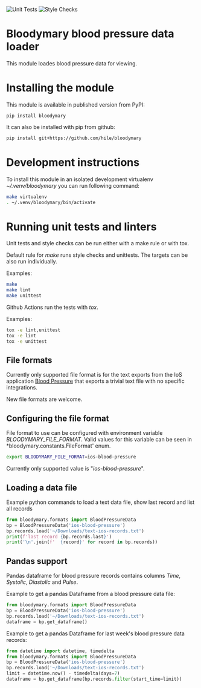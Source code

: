 ![Unit Tests](https://github.com/hile/bloodymary/actions/workflows/unittest.yml/badge.svg)
![Style Checks](https://github.com/hile/bloodymary/actions/workflows/lint.yml/badge.svg)

# Bloodymary blood pressure data loader

This module loades blood pressure data for viewing.

# Installing the module

This module is available in published version from PyPI:

```
pip install bloodymary
```

It can also be installed with pip from github:

```bash
pip install git+https://github.com/hile/bloodymary
```

# Development instructions

To install this module in an isolated development virtualenv *~/.venv/bloodymary* you can
run following command:

```bash
make virtualenv
. ~/.venv/bloodymary/bin/activate
```

# Running unit tests and linters

Unit tests and style checks can be run either with a make rule or with tox.

Default rule for *make* runs style checks and unittests. The targets can be also run
individually.

Examples:

```bash
make
make lint
make unittest
```

Github Actions run the tests with *tox*.

Examples:

```bash
tox -e lint,unittest
tox -e lint
tox -e unittest
```

## File formats

Currently only supported file format is for the text exports from the IoS application
[Blood Pressure](https://apps.apple.com/us/app/blood-pressure-app-monitor/id1502279381)
that exports a trivial text file with no specific integrations.

New file formats are welcome.

## Configuring the file format

File format to use can be configured with environment variable *BLOODYMARY_FILE_FORMAT*. Valid
values for this variable can be seen in *bloodymary.constants.FileFormat' enum.

```bash
export BLOODYMARY_FILE_FORMAT=ios-blood-pressure
```

Currently only supported value is "*ios-blood-pressure*".

## Loading a data file

Example python commands to load a text data file, show last record and list all records

```python
from bloodymary.formats import BloodPressureData
bp = BloodPressureData('ios-blood-pressure')
bp.records.load('~/Downloads/text-ios-records.txt')
print(f'last record {bp.records.last}')
print('\n'.join(f'  {record}' for record in bp.records))
```

## Pandas support

Pandas dataframe for blood pressure records contains columns
*Time*, *Systolic*, *Diastolic* and *Pulse*.

Example to get a pandas Dataframe from a blood pressure data file:

```python
from bloodymary.formats import BloodPressureData
bp = BloodPressureData('ios-blood-pressure')
bp.records.load('~/Downloads/text-ios-records.txt')
dataframe = bp.get_dataframe()
```

Example to get a pandas Dataframe for last week's blood pressure data records:

```python
from datetime import datetime, timedelta
from bloodymary.formats import BloodPressureData
bp = BloodPressureData('ios-blood-pressure')
bp.records.load('~/Downloads/text-ios-records.txt')
limit = datetime.now() - timedelta(days=7)
dataframe = bp.get_dataframe(bp.records.filter(start_time=limit))
```

